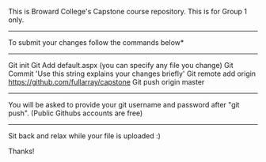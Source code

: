 This is Broward College's Capstone
course repository. This is for
Group 1 only.

*************************************************
To submit your changes follow the commands below*
*************************************************

Git init
Git Add default.aspx (you can specify any file you change)
Git Commit 'Use this string explains your changes briefly'
Git remote add origin https://github.com/fullarray/capstone
Git push origin master

***************************************
You will be asked to provide your
git username and password after "git push". 
(Public Githubs accounts are free)
***************************************

Sit back and relax while your file is uploaded :)


Thanks!
